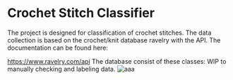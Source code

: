 # Crochet Stitch Classifier

The project is designed for classification of crochet stitches. 
The data collection is based on the crochet/knit database ravelry with the API.
The documentation can be found here: 

https://www.ravelry.com/api
The database consist of these classes:
WIP to manually checking and labeling data.
![aaa](https://github.com/aysebren/crochet_recognizer/assets/95339622/6cb9293c-b389-46a4-aca0-94adac3ca504)
